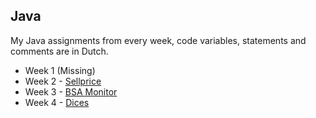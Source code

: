 ## Java

My Java assignments from every week, code variables, statements and comments are in Dutch.

- Week 1 (Missing)
- Week 2 - [Sellprice](https://github.com/JelleStek/Java/blob/Main/src/com/company/W2Verkoopprijs.java)
- Week 3 - [BSA Monitor](https://github.com/JelleStek/Java/blob/Main/src/com/company/W3BSAMonitor.java)
- Week 4 - [Dices](https://github.com/JelleStek/Java/blob/Main/src/com/company/W4DobbelSteen.java)

